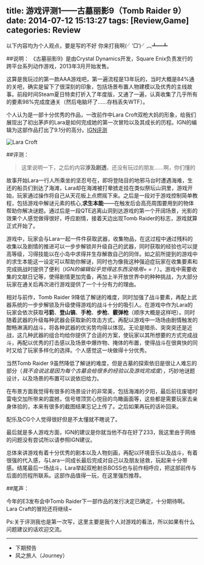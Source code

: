 title: 游戏评测1——古墓丽影9（Tomb Raider 9）
date: 2014-07-12 15:13:27
tags: [Review,Game]
categories: Review
---
以下内容均为个人观点，要是写的不好 
你来打我啊(╯‵□′)╯︵┻━┻

##说明：
	《古墓丽影9》是由Crystal Dynamics开发，Square Enix负责发行的跨平台系列动作游戏，2013年3月开始发售。

这算是我玩过的第一款AAA游戏吧，第一遍流程是13年玩的，当时大概是84%通的关吧，确实是留下了很深刻的印象，包括场景布置人物建模以及优秀的主线故事。前段时间Steam夏日特卖打折入了年度版，又通了一遍，认真收集了几乎所有的要素98%完成度通关（然后电脑坏了……存档丢失WTF）。

个人认为是一部十分优秀的作品，一改前作中Lara Croft双枪大妈的形象，给我们展现出了初出茅庐的Lara是如何完成她的第一次冒险以及其成长的历程。IGN的编辑为这部作品打出了9.1分的高分。[IGN评测][1]

![Lara Croft](http://stromaiblog.qiniudn.com/wallpaper-1152796.jpg)

##评测：

> 这里说明一下，之后的内容**涉及剧透**，还没有玩过的朋友……啊，你们懂的

故事开始Lara一行人所乘坐的坚忍号在，即将登陆目的地邪马台时遭遇海难，生还的船员们到达了海滩，Lara却在海滩被打晕掳走挂在类似祭坛山洞里，游戏开始，玩家通过操作将自己从天花板上点燃摇下来。之后是一段对于游戏控制简单教程，包括游戏中解谜元素的核心,**求生本能**——在触发后会高亮周围要用到的物体帮助你解决谜题。通过后是一段QTE逃离山洞到达游戏的第一个开阔场景，光影的效果个人感觉做得很好，呼应剧情，接着天边出现Tomb Raider的标志，游戏就算正式开始了。

游戏中，玩家会与Lara一起一件件获取武器，收集物品，在这过程中通过残料的收集以及剧情的推进可以一步步解锁并升级自己的武器，同时获取的经验也可以提高等级，习得技能以在小岛中求得并生存解救自己的同伴。如之前所提到的游戏中的求生本能这一设定可以帮助你解谜，同时也为像我这种强迫症玩家在收集要素和完成挑战时提供了便利（*IGN的编辑似乎觉得这东西没啥用= =！*）。游戏中需要收集的文献日记等，使得剧情更加完备，再加上半开放世界中的种种挑战，为大部分玩家在通关后再次进行游戏提供了一个十分有力的理由。

相对与前作，Tomb Raider 9降低了解谜的难度，同时加强了战斗要素，再配上武器系统的一步步解锁及升级使得游戏的战斗十分的吸引人。在游戏中作为Lara的玩家会依次获取**弓箭**、**登山镐**、**手枪**、**步枪**、**霰弹枪**（顺序大概是这样吧）。同时随着武器的升级每种武器会获取新的攻击方式，再配以游戏中一场场由剧情触发的酣畅淋漓的战斗，将各种武器的优劣势均得以体现。无论是暗杀、突突突还是近战，这几种武器的组合均给你提供了合适的方案，使玩家以其所想要的方式完成战斗，再配以优秀的打击感以及场景中爆炸物、掩体的布置，使得战斗在很爽快的同时又给了玩家多样化的选择。个人感觉这一块做得十分优秀。

当然Tomb Raider 9虽然降低了解谜的难度，但是古墓的探索依旧是很让人难忘的部分（*我不会说这是因为每个古墓会给很多的经验以及游戏完成度*），巧妙地谜题设计，以及场景的布置可以说依旧给力。

在布景方面我觉得有很多的场景设计的非常美，包括海滩的夕阳，最后前往废墟时雷电交加所带来的震撼，信号塔顶赏心悦目的鸟瞰画面等，这些都是需要玩家去亲身体验的，本来有很多的截图结果忘记上传了。之后如果再玩的话补回来。

配乐及CG个人觉得很好但是不太懂就不瞎说了。

最后就是多人游戏方面，IGN的建议是你就当他不存在好了233，我这里由于网络的问题没有尝试所以请参照IGN建议。

总体来讲游戏有着十分优秀的剧本以及人物刻画，再配以环境音乐以及战斗，有着很强的代入感，与Lara一同成长最后完成对自己以及朋友拯救，玩起来十分带感。结尾最后一场战斗，Lara举起双枪射杀BOSS也与前作相呼应，把这部前传与后面的历程所联系。这部作品值得一玩，在这里强烈推荐。


##尾声：

今年的E3发布会中Tomb Raider下一部作品的发行决定已确定，十分期待啊。Lara Craft的冒险还将继续~


Ps:关于评测我也是第一次写，这里主要是我个人对游戏的看法，所以如果有什么问题建议的话欢迎交流。

---
- 下期预告 
- 风之旅人（Journey）

[1]:http://www.ign.com/articles/2013/02/25/tomb-raider-review-2